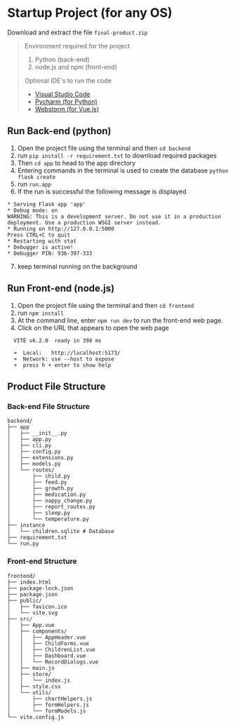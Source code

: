 # Startup Project (for any OS)

Download and extract the file `final-product.zip` 



> Environment required for the project
> 1. Python (back-end)
> 2. node.js and npm (front-end)  
>
> Optional IDE's to run the code
> * [Visual Studio Code](https://code.visualstudio.com/download)
> * [Pycharm (for Python)](https://www.jetbrains.com/pycharm/download/?section=windows)
> * [Webstorm (for Vue.js)](https://www.jetbrains.com/webstorm/)  



## Run Back-end (python)
1. Open the project file using the terminal and then `cd backend`
2. run `pip install -r requirement.txt` to download required packages
3. Then `cd app` to head to the app directory
4. Entering commands in the terminal is used to create the database `python flask create` 
5. run `run.app`
6. If the run is successful the following message is displayed
```
* Serving Flask app 'app'
* Debug mode: on
WARNING: This is a development server. Do not use it in a production deployment. Use a production WSGI server instead.
* Running on http://127.0.0.1:5000
Press CTRL+C to quit
* Restarting with stat
* Debugger is active!
* Debugger PIN: 936-397-333
```
7. keep terminal running on the background

## Run Front-end (node.js)
1. Open the project file using the terminal and then `cd frontend`
2. run `npm install`
5. At the command line, enter `npm run dev` to run the front-end web page.
6. Click on the URL that appears to open the web page
```
  VITE v6.2.0  ready in 398 ms

  ➜  Local:   http://localhost:5173/
  ➜  Network: use --host to expose
  ➜  press h + enter to show help
```

## Product File Structure
### Back-end File Structure
```
backend/
├── app
│   ├── __init__.py
│   ├── app.py
│   ├── cli.py
│   ├── config.py
│   ├── extensions.py
│   ├── models.py
│   └── routes/
│       ├── child.py
│       ├── feed.py
│       ├── growth.py
│       ├── medication.py
│       ├── nappy_change.py
│       ├── report_routes.py
│       ├── sleep.py
│       └── temperature.py
├── instance
│   └── children.sqlite # Database
├── requirement.txt
└── run.py
```

### Front-end Structure
```
frontend/
├── index.html
├── package-lock.json
├── package.json
├── public/
│   ├── favicon.ico
│   └── vite.svg
├── src/
│   ├── App.vue
│   ├── components/
│   │   ├── AppHeader.vue
│   │   ├── ChildForms.vue
│   │   ├── ChildrenList.vue
│   │   ├── Dashboard.vue
│   │   └── RecordDialogs.vue
│   ├── main.js
│   ├── store/
│   │   └── index.js
│   ├── style.css
│   └── utils/
│       ├── chartHelpers.js
│       ├── formHelpers.js
│       └── formModels.js
└── vite.config.js
```